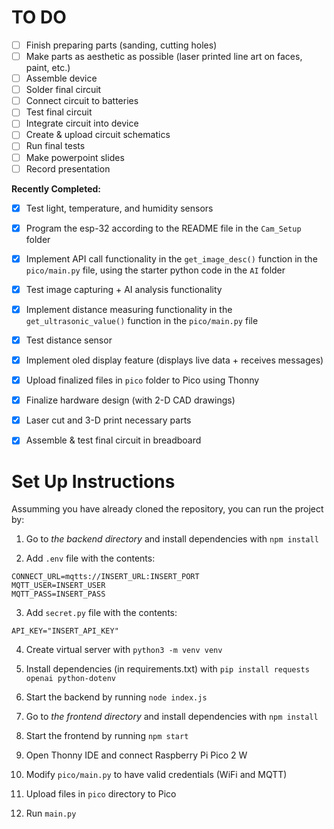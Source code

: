 # TO DO

- [ ] Finish preparing parts (sanding, cutting holes)
- [ ] Make parts as aesthetic as possible (laser printed line art on faces, paint, etc.)
- [ ] Assemble device
- [ ] Solder final circuit
- [ ] Connect circuit to batteries
- [ ] Test final circuit
- [ ] Integrate circuit into device
- [ ] Create & upload circuit schematics
- [ ] Run final tests
- [ ] Make powerpoint slides
- [ ] Record presentation

**Recently Completed:**

- [X] Test light, temperature, and humidity sensors
- [X] Program the esp-32 according to the README file in the `Cam_Setup` folder
- [X] Implement API call functionality in the `get_image_desc()` function in the `pico/main.py` file, using the starter python code in the `AI` folder
- [X] Test image capturing + AI analysis functionality
- [X] Implement distance measuring functionality in the `get_ultrasonic_value()` function in the `pico/main.py` file
- [X] Test distance sensor
- [X] Implement oled display feature (displays live data + receives messages)
- [X] Upload finalized files in `pico` folder to Pico using Thonny
- [X] Finalize hardware design (with 2-D CAD drawings)
- [X] Laser cut and 3-D print necessary parts
- [X] Assemble & test final circuit in breadboard

    


# Set Up Instructions

Assumming you have already cloned the repository, you can run the project by:

1. Go to *the backend directory* and install dependencies with `npm install`

2. Add `.env` file with the contents:

```
CONNECT_URL=mqtts://INSERT_URL:INSERT_PORT
MQTT_USER=INSERT_USER
MQTT_PASS=INSERT_PASS
```
3. Add `secret.py` file with the contents:

```
API_KEY="INSERT_API_KEY"
```

4. Create virtual server with `python3 -m venv venv`

5. Install dependencies (in requirements.txt) with `pip install requests openai python-dotenv`

6. Start the backend by running `node index.js`

7. Go to *the frontend directory* and install dependencies with `npm install`

8. Start the frontend by running `npm start`

9. Open Thonny IDE and connect Raspberry Pi Pico 2 W

10. Modify `pico/main.py` to have valid credentials (WiFi and MQTT)

11. Upload files in `pico` directory to Pico

12. Run `main.py`

